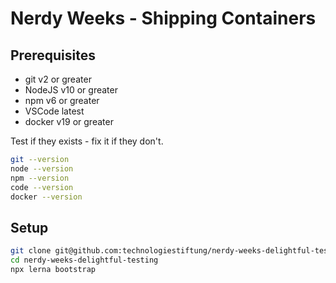 # Nerdy Weeks - Shipping Containers

## Prerequisites

- git v2 or greater
- NodeJS v10 or greater
- npm v6 or greater
- VSCode latest
- docker v19 or greater
  
Test if they exists - fix it if they don't.

```bash
git --version
node --version
npm --version
code --version
docker --version
```

## Setup

```bash
git clone git@github.com:technologiestiftung/nerdy-weeks-delightful-testing.git
cd nerdy-weeks-delightful-testing
npx lerna bootstrap
```
